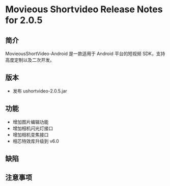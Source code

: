 # Movieous Shortvideo Release Notes for 2.0.5

## 简介

MovieousShortVideo-Android 是一款适用于 Android 平台的短视频 SDK，支持高度定制以及二次开发。

## 版本

* 发布 ushortvideo-2.0.5.jar

## 功能

* 增加图片编辑功能
* 增加相机闪光灯接口
* 增加相机变焦接口
* 相芯特效库升级到 v6.0

## 缺陷

## 注意事项
